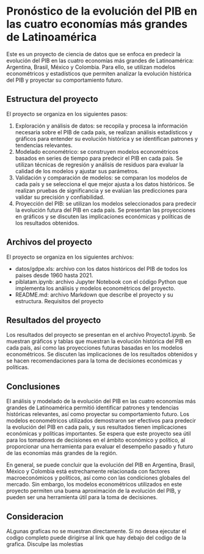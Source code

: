 # **Pronóstico de la evolución del PIB en las cuatro economías más grandes de Latinoamérica**

Este es un proyecto de ciencia de datos que se enfoca en predecir la evolución del PIB en las cuatro economías más grandes de Latinoamérica: Argentina, Brasil, México y Colombia. Para ello, se utilizan modelos econométricos y estadísticos que permiten analizar la evolución histórica del PIB y proyectar su comportamiento futuro.

## Estructura del proyecto

El proyecto se organiza en los siguientes pasos:

1.	Exploración y análisis de datos: se recopila y procesa la información necesaria sobre el PIB de cada país, se realizan análisis estadísticos y gráficos para entender su evolución histórica y se identifican patrones y tendencias relevantes.
2.	Modelado econométrico: se construyen modelos econométricos basados en series de tiempo para predecir el PIB en cada país. Se utilizan técnicas de regresión y análisis de residuos para evaluar la calidad de los modelos y ajustar sus parámetros.
3.	Validación y comparación de modelos: se comparan los modelos de cada país y se selecciona el que mejor ajusta a los datos históricos. Se realizan pruebas de significancia y se evalúan las predicciones para validar su precisión y confiabilidad.
4.	Proyección del PIB: se utilizan los modelos seleccionados para predecir la evolución futura del PIB en cada país. Se presentan las proyecciones en gráficos y se discuten las implicaciones económicas y políticas de los resultados obtenidos.

## Archivos del proyecto
El proyecto se organiza en los siguientes archivos:
*	datos/gdpe.xls: archivo con los datos históricos del PIB de todos los paises desde 1960 hasta 2021.
*	piblatam.ipynb: archivo Jupyter Notebook con el código Python que implementa los análisis y modelos econométricos del proyecto.
*	README.md: archivo Markdown que describe el proyecto y su estructura.
Requisitos del proyecto


## Resultados del proyecto

Los resultados del proyecto se presentan en el archivo Proyecto1.ipynb. Se muestran gráficos y tablas que muestran la evolución histórica del PIB en cada país, así como las proyecciones futuras basadas en los modelos econométricos. Se discuten las implicaciones de los resultados obtenidos y se hacen recomendaciones para la toma de decisiones económicas y políticas.

## Conclusiones

El análisis y modelado de la evolución del PIB en las cuatro economías más grandes de Latinoamérica permitió identificar patrones y tendencias históricas relevantes, así como proyectar su comportamiento futuro. Los modelos econométricos utilizados demostraron ser efectivos para predecir la evolución del PIB en cada país, y sus resultados tienen implicaciones económicas y políticas importantes. Se espera que este proyecto sea útil para los tomadores de decisiones en el ámbito económico y político, al proporcionar una herramienta para evaluar el desempeño pasado y futuro de las economías más grandes de la región.

En general, se puede concluir que la evolución del PIB en Argentina, Brasil, México y Colombia está estrechamente relacionada con factores macroeconómicos y políticos, así como con las condiciones globales del mercado. Sin embargo, los modelos econométricos utilizados en este proyecto permiten una buena aproximación de la evolución del PIB, y pueden ser una herramienta útil para la toma de decisiones.

## Consideracion

ALgunas graficas no se muestran directamente. Si no desea ejecutar el codigo completo puede dirigirse al link que hay debajo del codigo de la grafica. Disculpe las molestias


